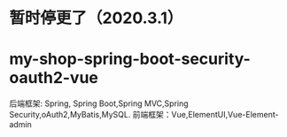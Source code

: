 # 暂时停更了（2020.3.1）
# my-shop-spring-boot-security-oauth2-vue
后端框架: Spring, Spring Boot,Spring MVC,Spring Security,oAuth2,MyBatis,MySQL.  前端框架：Vue,ElementUI,Vue-Element-admin
